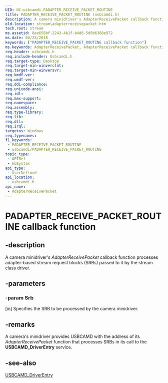 ```yaml
---
UID: NC:usbcamdi.PADAPTER_RECEIVE_PACKET_ROUTINE
title: PADAPTER_RECEIVE_PACKET_ROUTINE (usbcamdi.h)
description: A camera minidriver's AdapterReceivePacket callback function processes adapter-based stream request blocks (SRBs) passed to it by the stream class driver.
old-location: stream\adapterreceivepacket.htm
tech.root: stream
ms.assetid: 8ee658bf-2243-4b1f-b4d6-5d9b6388e972
ms.date: 04/23/2018
keywords: ["PADAPTER_RECEIVE_PACKET_ROUTINE callback function"]
ms.keywords: AdapterReceivePacket, AdapterReceivePacket callback function [Streaming Media Devices], PADAPTER_RECEIVE_PACKET_ROUTINE, PADAPTER_RECEIVE_PACKET_ROUTINE callback, stream.adapterreceivepacket, usbcamdi/AdapterReceivePacket, usbcmdpr_4f4422ba-64f3-4eee-8450-4a3b5715b910.xml
req.header: usbcamdi.h
req.include-header: Usbcamdi.h
req.target-type: Desktop
req.target-min-winverclnt: 
req.target-min-winversvr: 
req.kmdf-ver: 
req.umdf-ver: 
req.ddi-compliance: 
req.unicode-ansi: 
req.idl: 
req.max-support: 
req.namespace: 
req.assembly: 
req.type-library: 
req.lib: 
req.dll: 
req.irql: 
targetos: Windows
req.typenames: 
f1_keywords:
 - PADAPTER_RECEIVE_PACKET_ROUTINE
 - usbcamdi/PADAPTER_RECEIVE_PACKET_ROUTINE
topic_type:
 - APIRef
 - kbSyntax
api_type:
 - UserDefined
api_location:
 - usbcamdi.h
api_name:
 - AdapterReceivePacket
---
```


# PADAPTER_RECEIVE_PACKET_ROUTINE callback function


## -description

A camera minidriver's <i>AdapterReceivePacket</i> callback function processes adapter-based stream request blocks (SRBs) passed to it by the stream class driver.

## -parameters

### -param Srb 

[in]
Specifies the SRB to be processed by the camera minidriver.

## -remarks

A camera's minidriver provides USBCAMD with the address of its <i>AdapterReceivePacket</i> function that processes SRBs in its call to the <b>USBCAMD_DriverEntry</b> service.

## -see-also

<a href="https://docs.microsoft.com/windows-hardware/drivers/ddi/usbcamdi/nf-usbcamdi-usbcamd_driverentry">USBCAMD_DriverEntry</a>


